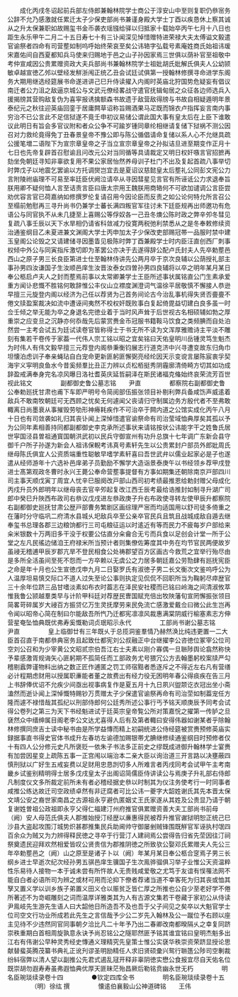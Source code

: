 <!-- { "loadSidebar": true } -->
　　成化丙戌冬诏起前兵部左侍郎兼翰林院学士商公于淳安山中至则复职仍叅宻务公辞不允乃感激就任累迁太子少保吏部尚书兼谨身殿大学士丁酉以疾恳休上察其诚从之升太保兼职如故赐玺书金币袭衣瑶镪给驿以归抵家十载始卒丙午七月十八日也距生永乐甲午二月二十五日寿七十有三讣闻深见悼惜赠特进荣禄大夫太傅谥文毅遣官谕祭者四命有司营塟如制呜呼始终荣哀至矣公讳辂字弘载号素庵姓商氏始祖讳瑗宋嘉佑间自西夏都知兵马使来归赐地于邑之山子孙因家焉三世俱以荫补官至祖敬中考仲宣咸因公贵累赠资政大夫兵部尚书兼翰林院学士祖妣胡氏妣解氏俱夫人公幼颕敏卓越宣徳乙邜以壁经发觧浙闱正统乙丑会试廷试俱第一授翰林修撰寻命进学东阁务大期用继选经筵展书命遂进讲己巳升侍读擢入内阁时英庙北狩国势危疑妄有倡议南迁者公力沮之敌逼京城公与文武元僚经畧战守遣官抚辑甸居之众征各边师选兵入援揭牓其营购敌复伪为喜寜报诱擒额森书故遗于敌营敌得牓与书故自相疑遁明年景泰纪元之秋往迎英庙回銮于居庸闗草诏称旨赐酒果马疋既而锦衣卢指挥妄言南内事穷治不已公言此不足信狱遂不竟壬申初议易储公谓此国大事有皇太后在上臣下谁敢议此明日有旨会多官议附和者众公争不可踰岁锺同章纶相继请复储下狱祸不测公因召对力救纶竟得免丁丑春景皇帝不豫公即与陈公循倡请命复储以系人心不允继具疏公援笔増二语陛下为宣宗章皇帝之子当立宣宗章皇帝之孙拟诘旦进至期变作正月十七日也先帝复辟首召慰谕且问改元公对当同循等具请裁定又明日权奸嗾言官招摭再劾坐免朝廷寻知非辜欲复用不果公家居怡然养母训子杜门不出及复起首疏八事举切时弊戊子以地震乞罢谕以方托调爕岂宜去是夏诏议慈懿皇太后塟礼公同彭文宪公力言附陵祔庙理不可易至率廷臣伏阙泣请卒从寻因彗星见言官有所诬诋公力求退奉旨朕用卿不疑何恤人言至诘责言臣曰唐太宗用王魏朕用商辂何不可欲加谴调公言臣尝劝优容言官已荷嘉纳如修撰罗伦复请召用今因论臣而反责之如公论何特允所言召公至榻前勉慰再三寻升尚书仍兼学士蕃长满四叛官军往讨未下廷臣规再出师邀功有危语公与同官执不从未几捷至上喜赐公等俘奴各一己丑冬燠公陈时政之弊辛夘冬彗见复疏八事壬辰以天下水旱相仍请省科敛减力役寛两税弛利禁悉从之是冬奉敕修续资治通鉴纲目乙未夏进兼文渊阁大学士丙申加太子少保改吏部赐冠帯一品服时禁中建玉皇阁公论毁之又请建储寻因墨眚见极陈时弊丁酉兼殿学士时内臣汪直创西厂刺事权倾中外公与同寅指斥激切即为革罢公亦决于去遂得辞公配卢氏封夫人先卒勅塟邑西山之原子男三长良臣第进士仕至翰林侍讲先公两月卒于京次良辅以公荫授礼部主事孙男四汝谦国子生汝顺邑庠生汝晋汝泰女四曽孙男四良辅将以卒之明年某月某日奉公柩启卢夫人之封而塟焉前事以太常卿兼学士王臣所述事状属铭直公门生素承爱重方闻讣悲慨不胜铭何敢辞惟公丰仪山立襟度渊澄词气温徐平居敬慎不懈接人恭逊早擅三元旋登内阁以经济为己任以荐贤为己首务间论古今治乱事机得失贤否亹亹不倦文牍盈案裁决如流中遭诬间夷然不校权奸既败事白复起倚毘益切建白良多虽一时佥壬倾之举无能为卒之身退名完徳业着于当时风声耸于后世视古名相硕辅如勃之厚重崇之应变旦之沉静亦何忝哉先后蒙赏赉金币冠服书籍鞍马饮食之类频腆而自处泊然尝一主考会试五为廷试读卷官皆称得士于书无所不读为文浑厚雅赡诗主平淡不雕刻有集若干卷传于家葢一代伟人宗工铭以昭之宜矣铭曰天佑皇明川岳锺灵笃生魁杰为时伟人有伟文毅早擅三元荐登内阁叅秉衡钧展志行道克济中兴寻遭变故东归角巾坦懐泊虑训子奉亲蝇玷自白宠命更新匪躬匪懈弼亮经纶因天示变谠言屡陈宸衷孚契海宇义寜明良鱼水今昔奚频羣比丑正力辨以贞松栢挺秀阴霾廓清倚畸方切其如功成辞盈戒满奉身完名凉风曝日洛社耆英庆延哲嗣泽在斯民诸福克偹始终哀荣流芳百世视此铭文
　　
　　副都御史鲁公墓志铭　　尹直
　　
　　都察院右副都御史鲁公奉勅廵抚甘肃也甫下车即严明号令简阅部伍振张领目补剔利弊兵备咸饬声威逺着敌兵不敢南牧朝廷可无西顾之忧矣无何遽闻父丧请归守制属边务方殷代者不至弗敢輙离日尚墨衰从事摧毁劳劬形神瘠耗疾作不可治卒于闗内道之公馆实成化丙午八月十日也有司敛袭如礼归其丧讣闻上深悼惜遣官谕祭命有司治莹域恤典厚矣其孤以予为公同年素相善持同都副都御史李克承所述事状来请铭按状公讳能字干之姓鲁氏居世寜国泾县曽祖通寳国朝洪武初以民兵守御宣州有功升总旗十七年调广东新会县守御千户所子孙遂为新会人祖讳保輗考讳真号素轩先生以公贵累封户部员外郎妣周氏继母陈氏俱宜人公资质端重性聪敏早嗜学素轩喜曰吾世武弁以儒业起家必是子也遂遣从经师游年十六选补邑庠弟子员勤励不懈学大造诣景泰庚午以书经领乡荐甲戌登进士髙第观政冬曹时永兴王薨公奉命营塟事提督有方事如期集还朝除南京戸部四川司主事天顺戊寅丁周宜人忧辛巳服阕改戸部山西司初考绩最推恩给勅封赠父母成化丙戍升员外郎明年以继母丧去官辛夘起复改江西壬辰考最给诰推封如制寻升湖广司郎中癸巳升陜西布政司右叅议戊戌进左叅政庚子升右布政使寻转左使甲辰升都察院右副都御史廵抚甘肃公歴戸部曹务繁剧区画综理严宻而均适国用以舒司徒多倚重之在藩时分守临巩二府清水县城乆圯敌兵卒至公亲卒官民兵且筑且战城成敌自遁去继奉玺书总理各郡三边粮饷都行三司屯粮征运以时逺近有等而民力不疲每岁户部给来籴米银数十万两旧多干没于权要公估直分籴龠合无亏而兵食以足创会计堂一所于公堂之左凡民徭边储洎王府禄米所当预计者则集僚佐筹度其中务在均节官民两便故岁虽祲无稽逋甲辰岁郡亢旱不登民相食公处祷郡望百方区画古今救荒之宜举行殆尽由是多所全活虽间至死不怨而一方卒赖以无虞公之力居多朝廷嘉公劳勚肆有廵抚宪臣之命是年十月也公生宣徳戊申九月二日娶罗氏有淑徳子男二长文衡次文鉴呜呼公为人温厚坦易慎交际口不道人过失至论公事则执定见侃侃不回职所当为鞠躬尽瘁歴官三十余年位跻三品甘嗜淡素如布衣时葢志在泽民安社稷而已铭曰岭海之间清淑攸萃惟我鲁公颕越羣类早与计阶甲科廷对荐歴民曺国赋充倍出牧陜藩旬宣罔懈振张领目简畧苛碎属岁大祲百方振贷亿万生灵抚摩劳来民免流亡感激爱戴佥曰微公此生岂再令闻以昭帝心简在制曰尔能敌吾所忾乃迁都宪凛凛风裁惠满棠阴威行榆塞素志方伸营星奄坠恤典既优弗寿奚慨勒词贞珉昭示永代
　　
　　工部尚书谢公墓志铭　　尹直
　　
　　皇上临御廿有三年既乆于总揽洞鉴羣情乃赫然涣比纯违更置一二大臣首召直于南都叅典宻务且起致仕都宪刘公叔融正中台继擢李公咨徳位冢宰公位司空刘公召和为少宰黄公文昭贰宗伯吾江右士夫素以刚介寡偶一旦聮陟舆论翕然称快予辈感激胥规诲矢心匪躬期不孤简任而工部政务尤号猥冗公方去翰墨躬校案牍严勾稽剔蠧弊谨物料出纳之数正匠作逋匿之罚工师宿黠者悉逐斥之不得近左右凡有营缮必计程期虑财用以授属职亷能者董之故费出有经力役无困明年春公得痰疾在告三月上书辞俸优诏不允疾少间亟出视事病复作是夏五月十九日夙兴盥颒讫衣冠出坐小斋溘然而逝讣闻上深悼慨特赐钞万贯赠太子少保遣官谕祭再命有司治茔如制葢宠任方隆而遽不禄惜哉其孤纪以刑部侍郎何公廷秀所述公事行丐予铭天顺庚辰予同考会试得公卷列之第三为天下书经魁进试于廷英宗皇帝覧公所对策嘉恱之擢第一传胪之旦褎然众中缙绅属目阁老李公文达尤喜得人后有及第者輙曰安得伟器如谢某者乎除翰林修撰同庶吉士读中秘书由是所学益慱而精上初嗣统进公侍经筵被赏赉预修英庙实録据事直书得史官体书成升左春坊左谕德加赐银帯尤腆继修续通鉴纲目时预修者仅十有四人公分修元史凡所褒贬一依朱子书法多正前史之缪既成进御升翰林学士宴赉有加尝因星变上疏陈五事一正宫闱以端治本二亲大臣以询治道三开言路以决壅蔽四慎刑狱以广好生五戒妄费以足财用忠恳剀切多人所难言者丙戌同考会试甲午主考南畿乡试鉴别精明得士居多戊戌皇太子出阁诏简儒臣侍讲读公与焉庚子升礼部右侍郎凡制度仪文多所裁定前所未有者必稽经据史叅以时制其为仪注务使考行一时同事者咸推公练达故迁司空政绩卓然有非迂腐者可比公讳一夔字大韶姓谢氏其先本晋太保文靖公安之裔世家南昌之古源祖永亨避仇匿姻丈王氏家遂从其姓及公贵显乃请于朝复谢姓曽祖公政祖即永亨父得仁福建汀州府推官俱累赠资善大夫工部尚书前母（阙）安人母范氏俱夫人郡推始授汀经歴以亷惠得民被荐升推官谳狱明恕正统己巳沙县大盗起攻围汀城势炽甚郡推集民兵助阃帅守御屡剉贼锋围既觧官军诬执村氓四百余众为贼又为力辨得释民徳之寻卒于行营汀人建祠焉公尝得告归省先茔因往汀祠祭奠遗民迎拜欢然相爱皆叹公贤贵信为郡推阴徳之所致欤公娶邓氏累赠夫人先公三年卒勅塟邑之（阙）山之原至是诸子卜以（阙）年某月某日奉公柩合窆焉子男三长纲乡进士早逝次纪次经孙男五骐邑庠生骥国子生次鳯骅骝俱习举子业惟公天资温粹性乐易待人接物一本于诚未尝有所忤故人无贵贱咸爱敬之尤笃于友谊有悮罹法网不能自白者必语所司为辨之或材可用而沦抑下僚者荐诸当道不幸客死为归其丧或恤其孥又置义学以训乡族子弟置义田义仓以赈贫乏皆仁厚之所推也公自少至老好学不倦所著述不为竒崛雕刻之词而温厚详雅类其为人有古源文集若干卷藏于家初公从侍读尹鳯岐先生游先生语人曰大韶他日所造吾不及也吾于父子间见之矣卒以大魁官学士位司空文行功业所成若此先生之言信哉予少公二岁先入翰林及公一蹴位予右顾以座主见待不少违然同官同事朝夕洽比凡二十年予乃出二春卿改南都暌隔乆之幸复同跻崇秩重期白首相周旋孰意永诀予尚忍铭公之隧耶然匪予铭其谁宜铭曰皇明杰魁多出江右有伟谢公早种灵秀经史慱通义理精究先皇策士惟公实褎华秩崇资荣跻显授论思献替蜚英腾茂纂书典礼正讹刋谬圣明励精任人求旧贤硕彚兴鸳行聮簉公陟司空剸裁纷紏宿弊以清人望以副推公先君式遏乱冦开释非辜阴徳实懋公食报宜尽自天佑名位既崇胡勿遐寿寿虽弗遐恤典优厚天匪昧茫殆昌厥后勒铭贲幽永世无朽
　　
　　明名臣琬琰续录卷十四
　　
　　●钦定四库全书
　　
　　明名臣琬琰续录卷十五
　　
　　（明）徐纮 撰
　　
　　懐逺伯襄毅山公神道碑铭　　王伟
